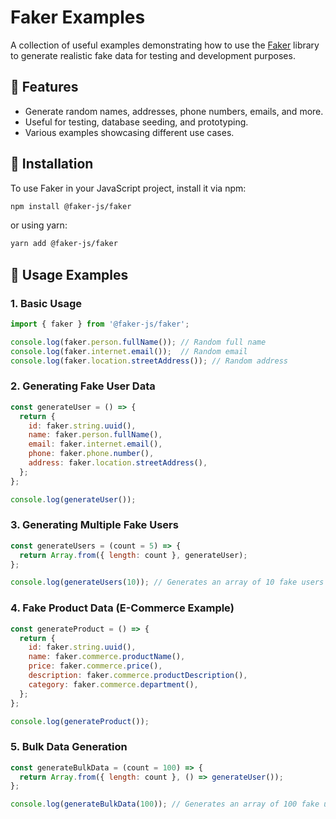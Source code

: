 # Faker Examples

A collection of useful examples demonstrating how to use the [Faker](https://fakerjs.dev/) library to generate realistic fake data for testing and development purposes.

## 📌 Features
- Generate random names, addresses, phone numbers, emails, and more.
- Useful for testing, database seeding, and prototyping.
- Various examples showcasing different use cases.

## 🔧 Installation

To use Faker in your JavaScript project, install it via npm:

```bash
npm install @faker-js/faker
```

or using yarn:

```bash
yarn add @faker-js/faker
```

## 🚀 Usage Examples

### 1. Basic Usage
```javascript
import { faker } from '@faker-js/faker';

console.log(faker.person.fullName()); // Random full name
console.log(faker.internet.email());  // Random email
console.log(faker.location.streetAddress()); // Random address
```

### 2. Generating Fake User Data
```javascript
const generateUser = () => {
  return {
    id: faker.string.uuid(),
    name: faker.person.fullName(),
    email: faker.internet.email(),
    phone: faker.phone.number(),
    address: faker.location.streetAddress(),
  };
};

console.log(generateUser());
```

### 3. Generating Multiple Fake Users
```javascript
const generateUsers = (count = 5) => {
  return Array.from({ length: count }, generateUser);
};

console.log(generateUsers(10)); // Generates an array of 10 fake users
```

### 4. Fake Product Data (E-Commerce Example)
```javascript
const generateProduct = () => {
  return {
    id: faker.string.uuid(),
    name: faker.commerce.productName(),
    price: faker.commerce.price(),
    description: faker.commerce.productDescription(),
    category: faker.commerce.department(),
  };
};

console.log(generateProduct());
```

### 5. Bulk Data Generation
```javascript
const generateBulkData = (count = 100) => {
  return Array.from({ length: count }, () => generateUser());
};

console.log(generateBulkData(100)); // Generates an array of 100 fake users
```


